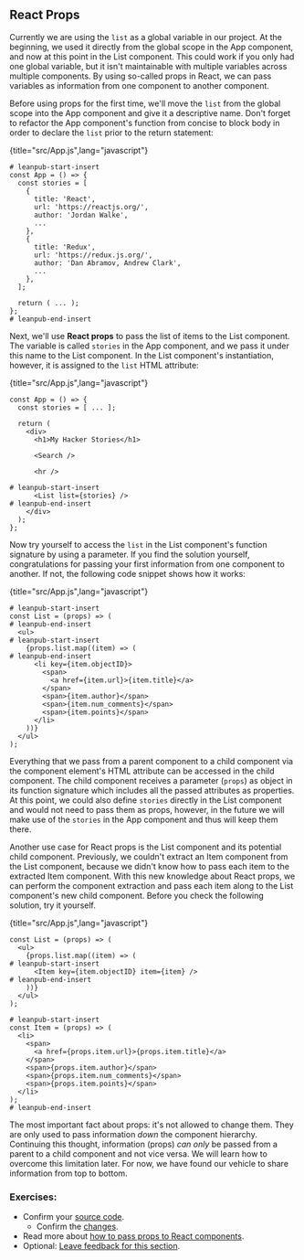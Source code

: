 ## React Props

Currently we are using the `list` as a global variable in our project. At the beginning, we used it directly from the global scope in the App component, and now at this point in the List component. This could work if you only had one global variable, but it isn't maintainable with multiple variables across multiple components. By using so-called props in React, we can pass variables as information from one component to another component.

Before using props for the first time, we'll move the `list` from the global scope into the App component and give it a descriptive name. Don't forget to refactor the App component's function from concise to block body in order to declare the `list` prior to the return statement:

{title="src/App.js",lang="javascript"}
~~~~~~~
# leanpub-start-insert
const App = () => {
  const stories = [
    {
      title: 'React',
      url: 'https://reactjs.org/',
      author: 'Jordan Walke',
      ...
    },
    {
      title: 'Redux',
      url: 'https://redux.js.org/',
      author: 'Dan Abramov, Andrew Clark',
      ...
    },
  ];

  return ( ... );
};
# leanpub-end-insert
~~~~~~~

Next, we'll use **React props** to pass the list of items to the List component. The variable is called `stories` in the App component, and we pass it under this name to the List component. In the List component's instantiation, however, it is assigned to the `list` HTML attribute:

{title="src/App.js",lang="javascript"}
~~~~~~~
const App = () => {
  const stories = [ ... ];

  return (
    <div>
      <h1>My Hacker Stories</h1>

      <Search />

      <hr />

# leanpub-start-insert
      <List list={stories} />
# leanpub-end-insert
    </div>
  );
};
~~~~~~~

Now try yourself to access the `list` in the List component's function signature by using a parameter. If you find the solution yourself, congratulations for passing your first information from one component to another. If not, the following code snippet shows how it works:

{title="src/App.js",lang="javascript"}
~~~~~~~
# leanpub-start-insert
const List = (props) => (
# leanpub-end-insert
  <ul>
# leanpub-start-insert
    {props.list.map((item) => (
# leanpub-end-insert
      <li key={item.objectID}>
        <span>
          <a href={item.url}>{item.title}</a>
        </span>
        <span>{item.author}</span>
        <span>{item.num_comments}</span>
        <span>{item.points}</span>
      </li>
    ))}
  </ul>
);
~~~~~~~

Everything that we pass from a parent component to a child component via the component element's HTML attribute can be accessed in the child component. The child component receives a parameter (`props`) as object in its function signature which includes all the passed attributes as properties. At this point, we could also define `stories` directly in the List component and would not need to pass them as props, however, in the future we will make use of the `stories` in the App component and thus will keep them there.

Another use case for React props is the List component and its potential child component. Previously, we couldn't extract an Item component from the List component, because we didn't know how to pass each item to the extracted Item component. With this new knowledge about React props, we can perform the component extraction and pass each item along to the List component's new child component. Before you check the following solution, try it yourself.

{title="src/App.js",lang="javascript"}
~~~~~~~
const List = (props) => (
  <ul>
    {props.list.map((item) => (
# leanpub-start-insert
      <Item key={item.objectID} item={item} />
# leanpub-end-insert
    ))}
  </ul>
);

# leanpub-start-insert
const Item = (props) => (
  <li>
    <span>
      <a href={props.item.url}>{props.item.title}</a>
    </span>
    <span>{props.item.author}</span>
    <span>{props.item.num_comments}</span>
    <span>{props.item.points}</span>
  </li>
);
# leanpub-end-insert
~~~~~~~

The most important fact about props: it's not allowed to change them. They are only used to pass information *down* the component hierarchy. Continuing this thought, information (props) *can only* be passed from a parent to a child component and not vice versa. We will learn how to overcome this limitation later. For now, we have found our vehicle to share information from top to bottom.

### Exercises:

* Confirm your [source code](https://bit.ly/3jlmUBz).
  * Confirm the [changes](https://bit.ly/3lW2sIX).
* Read more about [how to pass props to React components](https://www.robinwieruch.de/react-pass-props-to-component).
* Optional: [Leave feedback for this section](https://forms.gle/APwaUSAuVAAA56sY6).